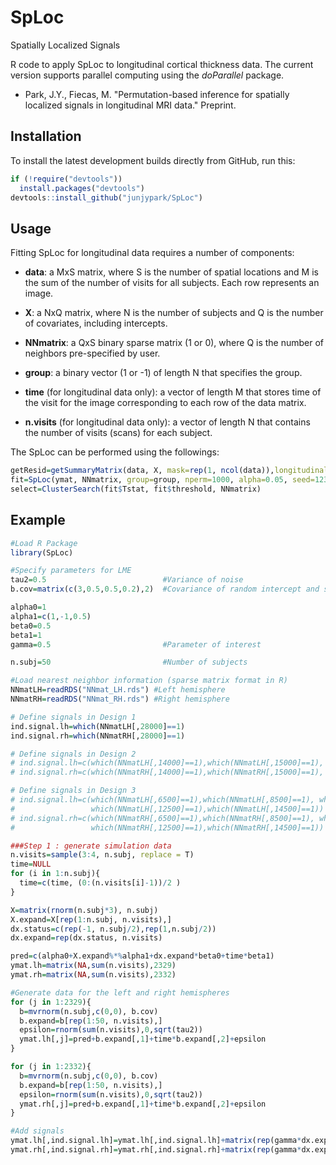 # SpLoc

Spatially Localized Signals

R code to apply SpLoc to longitudinal cortical thickness data. The current version supports parallel computing using the *doParallel* package.

* Park, J.Y., Fiecas, M. "Permutation-based inference for spatially localized signals in longitudinal MRI data." Preprint.


## Installation
To install the latest development builds directly from GitHub, run this:

```R
if (!require("devtools"))
  install.packages("devtools")
devtools::install_github("junjypark/SpLoc")
```

## Usage
Fitting SpLoc for longitudinal data requires a number of components:

* **data**: a MxS matrix, where S is the number of spatial locations and M is the sum of the number of visits for all subjects. Each row represents an image.

* **X**: a NxQ matrix, where N is the number of subjects and Q is the number of covariates, including intercepts.

* **NNmatrix**: a QxS binary sparse matrix (1 or 0), where Q is the number of neighbors pre-specified by user.

* **group**: a binary vector (1 or -1) of length N that specifies the group.

* **time** (for longitudinal data only): a vector of length M that stores time of the visit for the image corresponding to each row of the data matrix.

* **n.visits** (for longitudinal data only): a vector of length N that contains the number of visits (scans) for each subject.

The SpLoc can be performed using the followings:

```R
getResid=getSummaryMatrix(data, X, mask=rep(1, ncol(data)),longitudinal=T, n.visits, randomslope=T,  NNmatrix, time.var)
fit=SpLoc(ymat, NNmatrix, group=group, nperm=1000, alpha=0.05, seed=1234)
select=ClusterSearch(fit$Tstat, fit$threshold, NNmatrix)
```


## Example

```R
#Load R Package
library(SpLoc)

#Specify parameters for LME
tau2=0.5                          #Variance of noise
b.cov=matrix(c(3,0.5,0.5,0.2),2)  #Covariance of random intercept and slope

alpha0=1
alpha1=c(1,-1,0.5)
beta0=0.5
beta1=1
gamma=0.5                         #Parameter of interest

n.subj=50                         #Number of subjects

#Load nearest neighbor information (sparse matrix format in R)
NNmatLH=readRDS("NNmat_LH.rds") #Left hemisphere
NNmatRH=readRDS("NNmat_RH.rds") #Right hemisphere

# Define signals in Design 1
ind.signal.lh=which(NNmatLH[,28000]==1)
ind.signal.rh=which(NNmatRH[,28000]==1)

# Define signals in Design 2
# ind.signal.lh=c(which(NNmatLH[,14000]==1),which(NNmatLH[,15000]==1), which(NNmatLH[,16000]==1))
# ind.signal.rh=c(which(NNmatRH[,14000]==1),which(NNmatRH[,15000]==1), which(NNmatRH[,16000]==1))

# Define signals in Design 3
# ind.signal.lh=c(which(NNmatLH[,6500]==1),which(NNmatLH[,8500]==1), which(NNmatLH[,10500]==1),
#                 which(NNmatLH[,12500]==1),which(NNmatLH[,14500]==1))
# ind.signal.rh=c(which(NNmatRH[,6500]==1),which(NNmatRH[,8500]==1), which(NNmatRH[,10500]==1),
#                 which(NNmatRH[,12500]==1),which(NNmatRH[,14500]==1))

###Step 1 : generate simulation data
n.visits=sample(3:4, n.subj, replace = T)
time=NULL 
for (i in 1:n.subj){
  time=c(time, (0:(n.visits[i]-1))/2 ) 
}

X=matrix(rnorm(n.subj*3), n.subj) 
X.expand=X[rep(1:n.subj, n.visits),]
dx.status=c(rep(-1, n.subj/2),rep(1,n.subj/2)) 
dx.expand=rep(dx.status, n.visits)

pred=c(alpha0+X.expand%*%alpha1+dx.expand*beta0+time*beta1)
ymat.lh=matrix(NA,sum(n.visits),2329) 
ymat.rh=matrix(NA,sum(n.visits),2332) 

#Generate data for the left and right hemispheres
for (j in 1:2329){ 
  b=mvrnorm(n.subj,c(0,0), b.cov) 
  b.expand=b[rep(1:50, n.visits),]
  epsilon=rnorm(sum(n.visits),0,sqrt(tau2))
  ymat.lh[,j]=pred+b.expand[,1]+time*b.expand[,2]+epsilon 
}

for (j in 1:2332){
  b=mvrnorm(n.subj,c(0,0), b.cov)
  b.expand=b[rep(1:50, n.visits),]
  epsilon=rnorm(sum(n.visits),0,sqrt(tau2))
  ymat.rh[,j]=pred+b.expand[,1]+time*b.expand[,2]+epsilon
}

#Add signals
ymat.lh[,ind.signal.lh]=ymat.lh[,ind.signal.lh]+matrix(rep(gamma*dx.expand*time, length(ind.signal.lh)), sum(n.visits) )
ymat.rh[,ind.signal.rh]=ymat.rh[,ind.signal.rh]+matrix(rep(gamma*dx.expand*time, length(ind.signal.rh)), sum(n.visits) )
```
